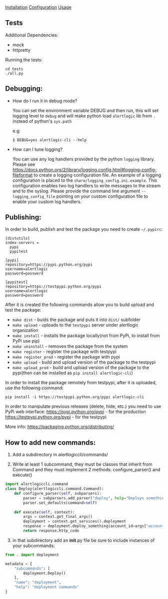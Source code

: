 [Installation](share/README.md#installation)
[Configuration](share/README.md#configuration)
[Usage](share/README.md#usage)

## Tests

Additional Dependencies:

* mock
* httpretty

Running the tests:

```
cd tests
./all.py

```

## Debugging:

* How do I run it in debug mode?

    You can set the environment variable DEBUG and then run, this will set
    logging level to `debug` and will make python load `alertlogic` lib from
    `.` instead of python's `sys.path`

    e.g:

    `$ DEBUG=yes alertlogic-cli --help`

* How can I tune logging?

    You can use any log handlers provided by the python `logging` library.
    Please see https://docs.python.org/2/library/logging.config.html#logging-config-fileformat
    to create a logging configuration file. An example of a logging
    configuration is placed to the `share/logging_config.ini.example`. This
    configuration enables two log handlers to write messages to the stream and
    to the syslog. Please provide the command line argument `--logging_config_file`
    pointing on your custom configuration file to enable your custom log handlers.


## Publishing:

In order to build, publish and test the package you need to create `~/.pypirc`:
```
[distutils]
index-servers =
  pypi
  pypitest

[pypi]
repository=https://pypi.python.org/pypi
username=alertlogic
password=password

[pypitest]
repository=https://testpypi.python.org/pypi
username=alertlogic
password=password
```

After it is created the following commands allow you to build upload and test the package:

* `make dist` - buids the package and puts it into `dist/` subfolder
* `make upload` - uploads to the `testpypi` server under alertlogic organization
* `make install` - installs the package locally(not from PyPi, to install from PyPi use pip)
* `make uninstall` - removes the package from the system
* `make register` - register the package with testpypi
* `make register_prod` - register the package with pypi
* `make upload` - build and upload version of the package to the testpypi
* `make upload_prod` - build and upload version of the package to the pypi(then can be installed as `pip install alertlogic-cli`)

In order to install the package remotely from testpypi, after it is uploaded,
use the following command:

`pip install -i https://testpypi.python.org/pypi alertlogic-cli`


In order to manipulate previous releases (delete, hide, etc.) you need to use PyPi web interface:
https://pypi.python.org/pypi - for the production
https://testpypi.python.org/pypi - for the testpypi

More info:
https://packaging.python.org/distributing/


## How to add new commands:

1. Add a subdirectory in alertlogiccli/commands/

2. Write at least 1 subcommand, they must be classes that inherit from Command
   and they must implement 2 methods:
   configure_parser() and execute()

``` python
import alertlogiccli.command
class Deploy(alertlogiccli.command.Command):
    def configure_parser(self, subparsers):
        parser = subparsers.add_parser("deploy", help="Deploys something somewhere")
        parser.set_defaults(command=self)
    
    def execute(self, context):
        args = context.get_final_args()
        deployment = context.get_services().deployment
        response = deployment.deploy_something(account_id=args["account_id"])
        return response.http_code
```

3. in that subdirectory add an __init__.py file
   be sure to include instances of your subcommands:

``` python
from . import deployment

metadata = {
    "subcommands": [
        deployment.Deploy()
    ],
    "name": "deployment",
    "help": "deployment commands"
}
```
